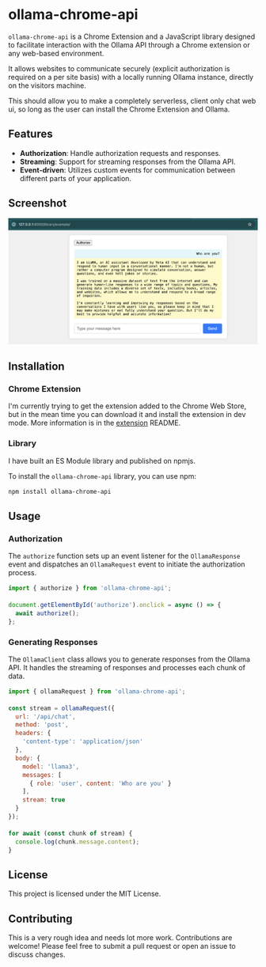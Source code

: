 # ollama-chrome-api

`ollama-chrome-api` is a Chrome Extension and a JavaScript library designed to facilitate interaction with the Ollama API through a Chrome extension or any web-based environment.

It allows websites to communicate securely (explicit authorization is required on a per site basis) with a locally running Ollama instance, directly on the visitors machine.

This should allow you to make a completely serverless, client only chat web ui, so long as the user can install the Chrome Extension and Ollama.

## Features

- **Authorization**: Handle authorization requests and responses.
- **Streaming**: Support for streaming responses from the Ollama API.
- **Event-driven**: Utilizes custom events for communication between different parts of your application.

## Screenshot

![screenshot of the example](./library/example/screenshot.png)

## Installation

### Chrome Extension

I'm currently trying to get the extension added to the Chrome Web Store, but in the mean time you can download it and install the extension in dev mode. More information is in the [extension](./extension/) README.

### Library

I have built an ES Module library and published on npmjs.

To install the `ollama-chrome-api` library, you can use npm:

```bash
npm install ollama-chrome-api
```

## Usage

### Authorization

The `authorize` function sets up an event listener for the `OllamaResponse` event and dispatches an `OllamaRequest` event to initiate the authorization process.

```javascript
import { authorize } from 'ollama-chrome-api';

document.getElementById('authorize').onclick = async () => {
  await authorize();
};
```

### Generating Responses

The `OllamaClient` class allows you to generate responses from the Ollama API. It handles the streaming of responses and processes each chunk of data.

```javascript
import { ollamaRequest } from 'ollama-chrome-api';

const stream = ollamaRequest({
  url: '/api/chat',
  method: 'post',
  headers: {
    'content-type': 'application/json'
  },
  body: {
    model: 'llama3',
    messages: [
      { role: 'user', content: 'Who are you' }
    ],
    stream: true
  }
});

for await (const chunk of stream) {
  console.log(chunk.message.content);
}
```

## License

This project is licensed under the MIT License.

## Contributing

This is a very rough idea and needs lot more work. Contributions are welcome! Please feel free to submit a pull request or open an issue to discuss changes.

